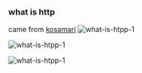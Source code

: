 <!--
author: kosamari
head: https://os4u.info/blog/img/sun.png
date: 2017-05-12
title: HTTP What?
tags: http
images: https://os4u.info/blog/img/sun.png
category: Http
status: publish
summary: HTTP what? : I drew what HTTP is & how HTTP1.x and HTTP2 are different✨ (tweetzine, drawsplainer, codedoodles…I don't know what to call it)
-->

### what is http
came from [kosamari](https://twitter.com/kosamari)
![what-is-htpp-1](https://www.os4u.info/blog/http/images/http-what-1.jpg)

![what-is-htpp-1](https://www.os4u.info/blog/http/images/http-what-2.jpg)

![what-is-htpp-1](https://www.os4u.info/blog/http/images/http-what-3.jpg)